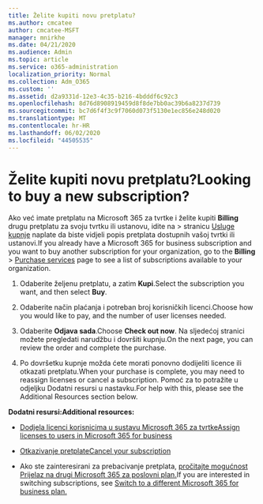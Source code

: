 ```yaml
---
title: Želite kupiti novu pretplatu?
ms.author: cmcatee
author: cmcatee-MSFT
manager: mnirkhe
ms.date: 04/21/2020
ms.audience: Admin
ms.topic: article
ms.service: o365-administration
localization_priority: Normal
ms.collection: Adm_O365
ms.custom: ''
ms.assetid: d2a9331d-12e3-4c35-b216-4bdddf6c92c3
ms.openlocfilehash: 8d76d8908919459d8f8de7bb0ac39b6a8237d739
ms.sourcegitcommit: bc7d6f4f3c9f7060d073f5130e1ec856e248d020
ms.translationtype: MT
ms.contentlocale: hr-HR
ms.lasthandoff: 06/02/2020
ms.locfileid: "44505535"
---
```

# <a name="looking-to-buy-a-new-subscription"></a><span data-ttu-id="22819-102">Želite kupiti novu pretplatu?</span><span class="sxs-lookup"><span data-stu-id="22819-102">Looking to buy a new subscription?</span></span>

<span data-ttu-id="22819-103">Ako već imate pretplatu na Microsoft 365 za tvrtke i želite kupiti **Billing** drugu pretplatu za svoju tvrtku ili ustanovu, idite na \> stranicu [Usluge kupnje](https://go.microsoft.com/fwlink/p/?linkid=868433) naplate da biste vidjeli popis pretplata dostupnih vašoj tvrtki ili ustanovi.</span><span class="sxs-lookup"><span data-stu-id="22819-103">If you already have a Microsoft 365 for business subscription and you want to buy another subscription for your organization, go to the **Billing** \> [Purchase services](https://go.microsoft.com/fwlink/p/?linkid=868433) page to see a list of subscriptions available to your organization.</span></span>
 
1. <span data-ttu-id="22819-104">Odaberite željenu pretplatu, a zatim **Kupi**.</span><span class="sxs-lookup"><span data-stu-id="22819-104">Select the subscription you want, and then select **Buy**.</span></span>

2. <span data-ttu-id="22819-105">Odaberite način plaćanja i potreban broj korisničkih licenci.</span><span class="sxs-lookup"><span data-stu-id="22819-105">Choose how you would like to pay, and the number of user licenses needed.</span></span>

3. <span data-ttu-id="22819-106">Odaberite **Odjava sada**.</span><span class="sxs-lookup"><span data-stu-id="22819-106">Choose **Check out now**.</span></span> <span data-ttu-id="22819-107">Na sljedećoj stranici možete pregledati narudžbu i dovršiti kupnju.</span><span class="sxs-lookup"><span data-stu-id="22819-107">On the next page, you can review the order and complete the purchase.</span></span>

4. <span data-ttu-id="22819-108">Po dovršetku kupnje možda ćete morati ponovno dodijeliti licence ili otkazati pretplatu.</span><span class="sxs-lookup"><span data-stu-id="22819-108">When your purchase is complete, you may need to reassign licenses or cancel a subscription.</span></span> <span data-ttu-id="22819-109">Pomoć za to potražite u odjeljku Dodatni resursi u nastavku.</span><span class="sxs-lookup"><span data-stu-id="22819-109">For help with this, please see the Additional Resources section below.</span></span>

 <span data-ttu-id="22819-110">**Dodatni resursi:**</span><span class="sxs-lookup"><span data-stu-id="22819-110">**Additional resources:**</span></span>
  
- [<span data-ttu-id="22819-111">Dodjela licenci korisnicima u sustavu Microsoft 365 za tvrtke</span><span class="sxs-lookup"><span data-stu-id="22819-111">Assign licenses to users in Microsoft 365 for business</span></span>](https://docs.microsoft.com/microsoft-365/admin/add-users/add-users)
    
- [<span data-ttu-id="22819-112">Otkazivanje pretplate</span><span class="sxs-lookup"><span data-stu-id="22819-112">Cancel your subscription</span></span>](https://docs.microsoft.com/microsoft-365/commerce/subscriptions/cancel-your-subscription)
    
- <span data-ttu-id="22819-113">Ako ste zainteresirani za prebacivanje pretplata, [pročitajte mogućnost Prijelaz na drugi Microsoft 365 za poslovni plan.](https://docs.microsoft.com/microsoft-365/commerce/subscriptions/switch-to-a-different-plan)</span><span class="sxs-lookup"><span data-stu-id="22819-113">If you are interested in switching subscriptions, see [Switch to a different Microsoft 365 for business plan.](https://docs.microsoft.com/microsoft-365/commerce/subscriptions/switch-to-a-different-plan)</span></span>